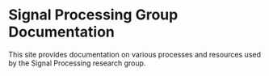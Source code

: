 # Signal Processing Group Documentation

This site provides documentation on various processes and resources used by the Signal Processing research group.
